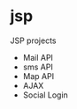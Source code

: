 # jsp
<p>JSP projects</p>
<ul>
  <li>Mail API</li>
  <li>sms API</li>
  <li>Map API</li>
  <li>AJAX</li>
  <li>Social Login</li>
</ul>
